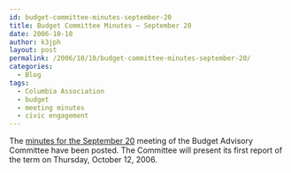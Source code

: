```yaml
---
id: budget-committee-minutes-september-20
title: Budget Committee Minutes – September 20
date: 2006-10-10
author: k3jph
layout: post
permalink: /2006/10/10/budget-committee-minutes-september-20/
categories:
  - Blog
tags:
  - Columbia Association
  - budget
  - meeting minutes
  - civic engagement
---
```


The [minutes for the September 20](/service/columbia-association/) meeting of the Budget Advisory Committee have been posted. The Committee will present its first report of the term on Thursday, October 12, 2006.
